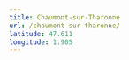 ```yaml
---
title: Chaumont-sur-Tharonne
url: /chaumont-sur-tharonne/
latitude: 47.611
longitude: 1.905
---
```

